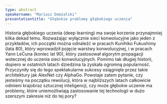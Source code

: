 ```yaml
---
type: abstract
speakername: "Mariusz Domżalski"
presentationtitle: "Głębokie problemy głębokiego uczenia"
---
```


Historia głębokiego uczenia (deep learning) ma swoje korzenie przynajmniej kilka dekad temu.
Rozważając wyłącznie sieci konwolucyjne jako jeden z przykładów, ich początki można
odnaleźć w pracach Kunihiko Fukushimy (lata 80), który wprowadził pojęcie warstwy
konwolucyjnej, i w pracach Yann LeCuna (koniec lat 90), który zastosował algorytm propagacji
wstecznej do uczenia sieci konwolucyjnych. Pomimo tak długiej historii, dopiero w ostatnich
latach dziedzina ta zyskała ogromną popularność. Przyczyniły się do tego spektakularne
sukcesy osiągnięte przez takie architektury jak AlexNet czy AlphaGo. Powstaje zatem pytanie,
czy jesteśmy na początku rewolucji, która w najbliższych latach całkowicie odmieni krajobraz
sztucznej inteligencji, czy może głębokie uczenie ma problemy, które uniemożliwiają
zastosowanie tej technologii w dużo szerszym zakresie niż do tej pory?